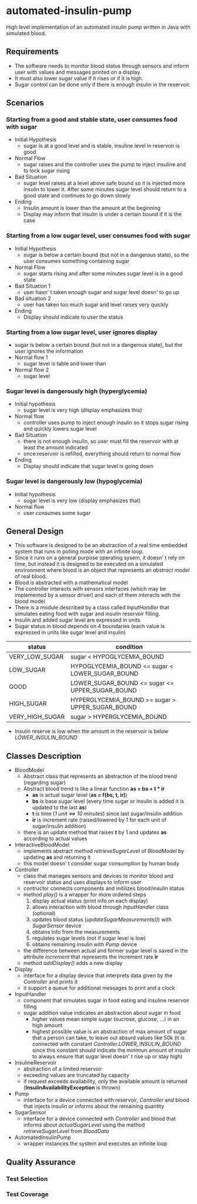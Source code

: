 # automated-insulin-pump
High level implementation of an automated insulin pump written in Java with simulated blood.
## Requirements
* The software needs to monitor blood status through sensors and inform user with values and messages printed on a display.
* It must also lower sugar value if it rises or if it is high.
* Sugar control can be done only if there is enough insulin in the reservoir.

## Scenarios

### Starting from a good and stable state, user consumes food with sugar
* Initial Hypothesis
	* sugar is at a good level and is stable, insuline level in reservoir is good
* Normal Flow
	* sugar raises and the controller uses the pump to inject insuline and to lock sugar rising
* Bad Situation
	* sugar level raises at a level above safe bound so it is injected more insulin to lower it. After some minutes sugar level should return to a good state and continues to go down slowly
* Ending
	* Insulin amount is lower than the amount at the beginning
	* Display may inform that insulin is under a certain bound if it is the case

### Starting from a low sugar level, user consumes food with sugar
* Initial Hypothesis
	* sugar is below a certain bound (but not in a dangerous state), so the user consumes something containing sugar
* Normal Flow
	* sugar starts rising and after some minutes sugar level is in a good state
* Bad Situation 1
	* user hasn' t taken enough sugar and sugar level doesn' to go up
* Bad situation 2
	* user has taken too much sugar and level raises very quickly
* Ending
	* Display should indicate to user the status

### Starting from a low sugar level, user ignores display
* sugar is below a certain bound (but not in a dangerous state), but the user ignores the information
* Normal flow 1
	* sugar level is table and lower than 
* Normal flow 2
	* sugar level 

### Sugar level is dangerously high (hyperglycemia)
* Initial hypothesis
	* sugar level is very high (display emphasizes this)
* Normal flow
	* controller uses pump to inject enough insulin so it stops sugar rising and quickly lowers sugar level
* Bad Situation
	* there is not enough insulin, so user must fill the reservoir with at least the amount indicated
	* once reservoir is refilled, everything should return to normal flow
* Ending
	* Display should indicate that sugar level is going down

### Sugar level is dangerously low (hypoglycemia)
* Initial hypothesis
	* sugar level is very low (display emphasizes that)
* Normal flow
	* user consumes some sugar 

## General Design
* This software is designed to be an abstraction of a real time embedded system that runs in polling mode with an infinite loop.
* Since it runs on a general purpose operating sysem, it doesn' t rely on time, but instead it is designed to be executed on a simulated environment where blood is an object that represents an *abstract model* of real blood.
* Blood is abstracted with a mathematical model
* The controller interacts with sensors interfaces (which may be implemented by a sensor driver) and each of them interacts with the blood model
* There is a module described by a class called *InputHandler* that simulates eating food with sugar and insulin reservoir filling.
* Insulin and added sugar level are expressed in units
* Sugar status in blood depends on 4 boundaries (each value is expressed in units like sugar level and insulin)

| status          | condition 										 |
| --------------- | -----------------------------------------------  |
| VERY_LOW_SUGAR  | sugar < HYPOGLYCEMIA_BOUND						 |
| LOW_SUGAR       | HYPOGLYCEMIA_BOUND <= sugar < LOWER_SUGAR_BOUND  |
| GOOD            | LOWER_SUGAR_BOUND <= sugar <= UPPER_SUGAR_BOUND  |
| HIGH_SUGAR      | HYPERGLYCEMIA_BOUND >= sugar > UPPER_SUGAR_BOUND |
| VERY_HIGH_SUGAR | sugar > HYPERGLYCEMIA_BOUND						 |

* Insulin reserve is low when the amount in the reservoir is below *LOWER_INSULIN_BOUND*

## Classes Description
* BloodModel
	* Abstract class that represents an abstraction of the blood trend (regarding sugar)
	* Abstract blood trend is like a linear function **as = bs + t \* ir**
		* **as** is actual sugar level (**as = f(bs, t, ir)**)
		* **bs** is base sugar level (every time sugar or insulin is added it is updated to the last **as**)
		* **t** is time (*1 unit <=> 10 minutes*) since last sugar/insulin addition
		* **ir** is increment rate (raised/lowered by 1 for each unit of sugar/insulin addition)
	* there is an update method that raises **t** by 1 and updates **as** according to actual values
* InteractiveBloodModel
	* implements abstract method *retrieveSugarLevel* of *BloodModel* by updating **as** and returning it
	* this model doesn' t consider sugar consumption by human body 
* Controller
	* class that manages sensors and devices to monitor blood and reservoir status and uses displays to inform user
	* contructor connects components and initilizes blood/insulin status
	* method *play()* is a wrapper for more ordered steps
		1. display actual status (print info on each display)
		1. allows interaction with blood through *InputHandler* class (optional)
		1. updates blood status (*updateSugarMeasurements()*) with *SugarSensor* device
		1. obtains info from the measurements
		1. regulates sugar levels (not if sugar level is low)
		1. obtains remaining insulin with *Pump* device
	* the difference between actual and former sugar level is saved in the attribute *increment* that represents the increment rate **ir**
	* method *addDisplay()* adds a new display
* Display
	* interface for a display device that interprets data given by the *Controller* and prints it
	* it support a queue for additional messages to print and a clock
* InputHandler
	* component that simulates sugar in food eating and insuline reservoir filling
	* sugar addition value indicates an abstraction about sugar in food
		* higher values mean simple sugar (sucrose, glucose, ...) in an high amount
		* highest possible value is an abstraction of max amount of sugar that a person can take, to leave out absurd values like 50k (it is connected with constant *Controller.LOWER_INSULIN_BOUND* since this constant should indicate the minimun amount of insulin to always ensure that sugar level doesn' t rise up or stay high)
* InsulineReservoir
	* abstraction of a limited reservoir
	* exceeding values are truncated by capacity
	* if request exceeds availability, only the available amount is returned (**InsulinAvailabilityException** is thrown)
* Pump
	* interface for a device connected with reservoir, *Controller* and blood that injects insulin or informs about the remaining quantity
* SugarSensor
	*  interface for a device connected with *Controller* and blood that informs about *actualSugarLevel* using the method *retrieveSugarLevel* from *BloodData*
* AutomatedInsulinPump
	* wrapper instances the system and executes an infinite loop

## Quality Assurance
### Test Selection
### Test Coverage